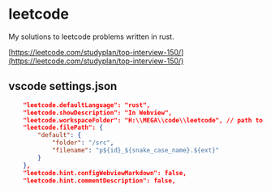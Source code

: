 # leetcode

My solutions to leetcode problems written in rust.

[https://leetcode.com/studyplan/top-interview-150/](https://leetcode.com/studyplan/top-interview-150/)

## vscode settings.json

```json
    "leetcode.defaultLanguage": "rust",
    "leetcode.showDescription": "In Webview",
    "leetcode.workspaceFolder": "H:\\MEGA\\code\\leetcode", // path to local repo here
    "leetcode.filePath": {
        "default": {
            "folder": "/src",
            "filename": "p${id}_${snake_case_name}.${ext}"
        }
    },
    "leetcode.hint.configWebviewMarkdown": false,
    "leetcode.hint.commentDescription": false,
```
